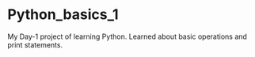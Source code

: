 # Python_basics_1
My Day-1 project of learning Python. Learned about basic operations and print statements.
